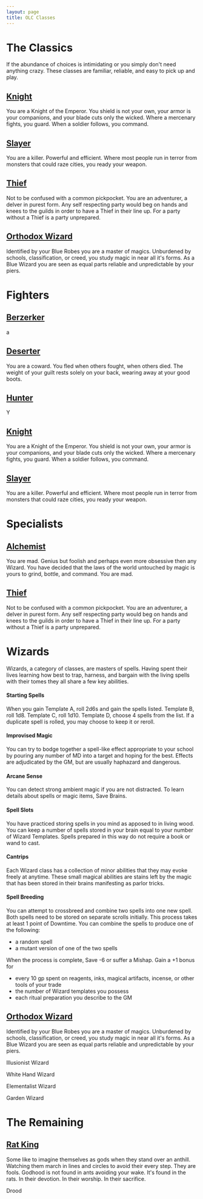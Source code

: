 ```yaml
---
layout: page
title: OLC Classes
---
```

# The Classics
If the abundance of choices is intimidating or you simply don't need anything crazy. These classes are familiar, reliable, and easy to pick up and play.
## [Knight](https://heringtonpress.github.io/systems/olc/olc_classes/knight/)
You are a Knight of the Emperor. You shield is not your own, your armor is your companions, and your blade cuts only the wicked. Where a mercenary fights, you guard. When a soldier follows, you command.
## [Slayer](https://heringtonpress.github.io/systems/olc/olc_classes/slayer/)
You are a killer. Powerful and efficient. Where most people run in terror from monsters that could raze cities, you ready your weapon.
## [Thief](https://heringtonpress.github.io/systems/olc/olc_classes/thief/)
Not to be confused with a common pickpocket. You are an adventurer, a delver in purest form. Any self respecting party would beg on hands and knees to the guilds in order to have a Thief in their line up. For a party without a Thief is a party unprepared.
## [Orthodox Wizard](https://heringtonpress.github.io/systems/olc/olc_classes/orthodox-wizard/)
Identified by your Blue Robes you are a master of magics. Unburdened by schools, classification, or creed, you study magic in near all it's forms. As a Blue Wizard you are seen as equal parts reliable and unpredictable by your piers.
# Fighters
## [Berzerker](https://heringtonpress.github.io/systems/olc/olc_classes/berzerker/)
a
## [Deserter](https://heringtonpress.github.io/systems/olc/olc_classes/deserter/)
You are a coward. You fled when others fought, when others died. The weight of your guilt rests solely on your back, wearing away at your good boots.
## [Hunter](https://heringtonpress.github.io/systems/olc/olc_classes/hunter/)
Y
## [Knight](https://heringtonpress.github.io/systems/olc/olc_classes/knight/)
You are a Knight of the Emperor. You shield is not your own, your armor is your companions, and your blade cuts only the wicked. Where a mercenary fights, you guard. When a soldier follows, you command.
## [Slayer](https://heringtonpress.github.io/systems/olc/olc_classes/slayer/)
You are a killer. Powerful and efficient. Where most people run in terror from monsters that could raze cities, you ready your weapon.
# Specialists
## [Alchemist](https://heringtonpress.github.io/systems/olc/olc_classes/alchemist/)
You are mad. Genius but foolish and perhaps even more obsessive then any Wizard. You have decided that the laws of the world untouched by magic is yours to grind, bottle, and command. You are mad.
## [Thief](https://heringtonpress.github.io/systems/olc/olc_classes/thief/)
Not to be confused with a common pickpocket. You are an adventurer, a delver in purest form. Any self respecting party would beg on hands and knees to the guilds in order to have a Thief in their line up. For a party without a Thief is a party unprepared.
# Wizards 
Wizards, a category of classes, are masters of spells. Having spent their lives learning how best to trap, harness, and bargain with the living spells with their tomes they all share a few key abilities.
#### Starting Spells
When you gain Template A, roll 2d6s and gain the spells listed. Template B, roll 1d8. Template C, roll 1d10. Template D, choose 4 spells from the list. If a duplicate spell is rolled, you may choose to keep it or reroll.
#### Improvised Magic
You can try to bodge together a spell-like effect appropriate to your school by pouring any number of MD into a target and hoping for the best. Effects are adjudicated by the GM, but are usually haphazard and dangerous.
#### Arcane Sense
You can detect strong ambient magic if you are not distracted. To learn details about spells or magic items, Save Brains.
#### Spell Slots
You have practiced storing spells in you mind as apposed to in living wood. You can keep a number of spells stored in your brain equal to your number of Wizard Templates. Spells prepared in this way do not require a book or wand to cast.
#### Cantrips
Each Wizard class has a collection of minor abilities that they may evoke freely at anytime. These small magical abilities are stains left by the magic that has been stored in their brains manifesting as parlor tricks.
#### Spell Breeding  
You can attempt to crossbreed and combine two spells into one new spell. Both spells need to be stored on separate scrolls initially. This process takes at least 1 point of Downtime. You can combine the spells to produce one of the following:  
- a random spell  
- a mutant version of one of the two spells  
  
When the process is complete, Save -6 or suffer a Mishap. Gain a +1 bonus for  
- every 10 gp spent on reagents, inks, magical artifacts, incense, or other tools of your trade  
- the number of Wizard templates you possess  
- each ritual preparation you describe to the GM 

## [Orthodox Wizard](https://heringtonpress.github.io/systems/olc/olc_classes/orthodox-wizard/)
Identified by your Blue Robes you are a master of magics. Unburdened by schools, classification, or creed, you study magic in near all it's forms. As a Blue Wizard you are seen as equal parts reliable and unpredictable by your piers.

Illusionist Wizard

White Hand Wizard

Elementalist Wizard

Garden Wizard

# The Remaining
## [Rat King](https://heringtonpress.github.io/systems/olc/olc_classes/rat-king/)
Some like to imagine themselves as gods when they stand over an anthill. Watching them march in lines and circles to avoid their every step. They are fools. Godhood is not found in ants avoiding your wake. It's found in the rats. In their devotion. In their worship. In their sacrifice.

Drood
